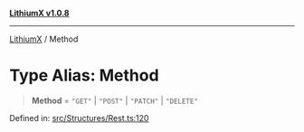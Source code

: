 [**LithiumX v1.0.8**](../README.md)

***

[LithiumX](../globals.md) / Method

# Type Alias: Method

> **Method** = `"GET"` \| `"POST"` \| `"PATCH"` \| `"DELETE"`

Defined in: [src/Structures/Rest.ts:120](https://github.com/anantix-network/LithiumX/blob/6d83bed841f7c0d8766531c5310768bcb05e7f91/src/Structures/Rest.ts#L120)
